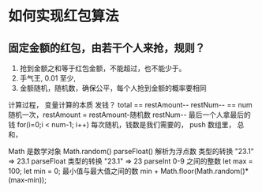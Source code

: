 # 如何实现红包算法
## 固定金额的红包，由若干个人来抢，规则？

1. 抢到金额之和等于红包金额，不能超过，也不能少于。
2. 手气王, 0.01 至少, 
3. 金额随机，随机数，确保公平，每个人抢到金额的概率要相同

计算过程， 变量计算的本质
发钱？ total == restAmount--
restNum-- == num
随机一次，restAmount = restAmount-随机数
restNum--
最后一个人拿最后的钱 for(i=0;i < num-1; i++)
每次随机，钱数是我们需要的， push 数组里，
总和， 

Math 是数学对象
Math.random()
parseFloat() 解析为浮点数
类型的转换 "23.1" => 23.1   parseFloat
类型的转换 "23.1" => 23     parseInt
0-9 之间的整数 
let max = 100;
let min = 0;
最小值与最大值之间的数 
min + Math.floor(Math.random()*(max-min));
